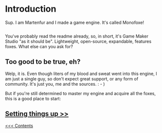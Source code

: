 # Introduction

Sup. I am Martenfur and I made a game engine. It's called Monofoxe! 

![]()

You've probably read the readme already, so, in short, it's Game Maker Studio "as it should be". Lightweight, open-source, expandable, features foxes. What else can you ask for?



## Too good to be true, eh?

Welp, it is. Even though liters of my blood and sweat went into this engine, I am just a single guy, so don't expect great support, or any form of community. It's just you, me and the sources. : - )

But if you're still determined to master my engine and acquire all the foxes, this is a good place to start:



## [Setting things up >>](SettingThingsUp.md)

[<<< Contents](Contents.md)





